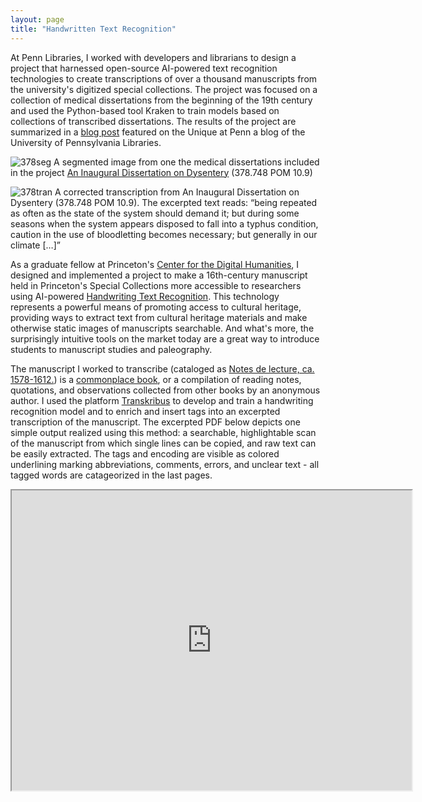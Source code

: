 ```yaml
---
layout: page
title: "Handwritten Text Recognition" 
---
```


At Penn Libraries, I worked with developers and librarians to design a project that harnessed open-source AI-powered text recognition technologies to create transcriptions of over a thousand manuscripts from the university's digitized special collections. The project was focused on a collection of medical dissertations from the beginning of the 19th century and used the Python-based tool Kraken to train models based on collections of transcribed dissertations. The results of the project are summarized in a [blog post](https://uniqueatpenn.wordpress.com/2024/08/28/a-thousand-scripts-one-model-transcribing-19th-century-penn-medical-dissertations-using-handwritten-text-recognition/) featured on the Unique at Penn a blog of the University of Pennsylvania Libraries.

![378seg](https://github.com/user-attachments/assets/3e025b4f-fed3-4a68-9554-917a30ed8b15)
A segmented image from one the medical dissertations included in the project [An Inaugural Dissertation on Dysentery](https://openn.library.upenn.edu/Data/0002/html/378_748_pom_10_9.html) (378.748 POM 10.9)  

![378tran](https://github.com/user-attachments/assets/d2ba7474-bbc9-4037-b0a0-1b1455f88d96)
A corrected transcription from An Inaugural Dissertation on Dysentery (378.748 POM 10.9). The excerpted text reads: “being repeated as often as the state of the system should demand it; but during some seasons when the system appears disposed to fall into a typhus condition, caution in the use of bloodletting becomes necessary; but generally in our climate […]”



As a graduate fellow at Princeton's [Center for the Digital Humanities](https://cdh.princeton.edu/), I designed and implemented a project to make a 16th-century manuscript held in Princeton's Special Collections more accessible to researchers using AI-powered [Handwriting Text Recognition](https://en.wikipedia.org/wiki/Handwriting_recognition). This technology represents a powerful means of promoting access to cultural heritage, providing ways to extract text from cultural heritage materials and make otherwise static images of manuscripts searchable. And what's more, the surprisingly intuitive tools on the market today are a great way to introduce students to manuscript studies and paleography. 

The manuscript I worked to transcribe (cataloged as [Notes de lecture, ca. 1578-1612.](https://catalog.princeton.edu/catalog/9960613933506421)) is a [commonplace book](https://en.wikipedia.org/wiki/Commonplace_book), or a compilation of reading notes, quotations, and observations collected from other books by an anonymous author. I used the platform [Transkribus](https://readcoop.eu/transkribus/) to develop and train a handwriting recognition model and to enrich and insert tags into an excerpted transcription of the manuscript. The excerpted PDF below depicts one simple output realized using this method: a searchable, highlightable scan of the manuscript from which single lines can be copied, and raw text can be easily extracted. The tags and encoding are visible as colored underlining marking abbreviations, comments, errors, and unclear text - all tagged words are catageorized in the last pages. 

<iframe src="https://drive.google.com/file/d/1SQkvbfOu2ys4i31y9GBykTMWZb1DXyiJ/preview" width="640" height="480" allow="autoplay"></iframe>
